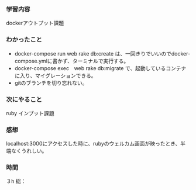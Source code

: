 ### 学習内容
dockerアウトプット課題
### わかったこと
- docker-compose run web rake db:create は、一回きりでいいのでdocker-compose.ymlに書かず、ターミナルで実行する。
- docker-compose exec　web rake db:migrate で、起動しているコンテナに入り、マイグレーションできる。
- gitのブランチを切り忘れない。
### 次にやること
ruby インプット課題
### 感想
localhost:3000にアクセスした時に、rubyのウェルカム画面が映ったとき、半端なくうれしい。
### 時間
３h
総：
